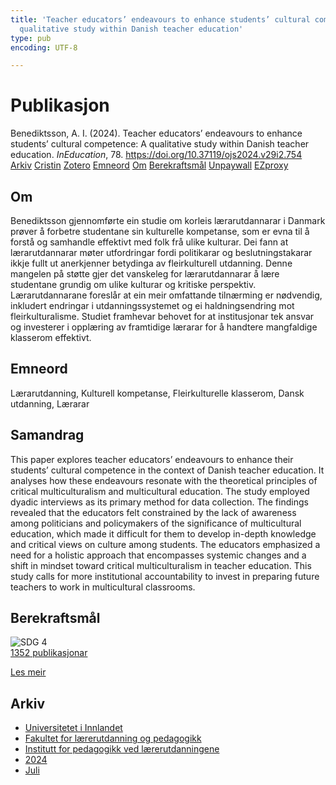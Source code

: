 ```yaml
---
title: 'Teacher educators’ endeavours to enhance students’ cultural competence: A
  qualitative study within Danish teacher education'
type: pub
encoding: UTF-8

---
```

<h1>Publikasjon</h1>
<article id="csl-bib-container-IIDM82MR" class="csl-bib-container">
  <div class="csl-bib-body"> <div class="csl-entry">Benediktsson, A. I. (2024). Teacher educators’ endeavours to enhance students’ cultural competence: A qualitative study within Danish teacher education. <i>InEducation</i>, 78. <a href="https://doi.org/10.37119/ojs2024.v29i2.754">https://doi.org/10.37119/ojs2024.v29i2.754</a></div> </div>
  <div class="csl-bib-buttons">
    <a href="#taxonomy-article-IIDM82MR" alt="archive" class="csl-bib-button">Arkiv</a>
    <a href="https://app.cristin.no/results/show.jsf?id=2283325" alt="Cristin" class="csl-bib-button">Cristin</a>
    <a href="http://zotero.org/groups/5881554/items/IIDM82MR" alt="Zotero" class="csl-bib-button">Zotero</a>
    <a href="#keywords-article-IIDM82MR" alt="keywords" class="csl-bib-button">Emneord</a>
    <a href="#about-article-IIDM82MR" alt="about_pub" class="csl-bib-button">Om</a>
    <a href="#sdg-article-IIDM82MR" alt="sdg" class="csl-bib-button">Berekraftsmål</a>
    <a href="https://journals.uregina.ca/ineducation/article/download/754/1282" alt="Unpaywall" class="csl-bib-button">Unpaywall</a>
    <a href="https://journals.uregina.ca/ineducation/article/download/754/1282" alt="EZproxy" class="csl-bib-button">EZproxy</a>
  </div>
  <div id="csl-bib-meta-container-IIDM82MR"></div>
</article>
<div id="csl-bib-meta-IIDM82MR" class="csl-bib-meta">
  <article id="about-article-IIDM82MR" class="about_pub-article">
    <h1>Om</h1>
    Benediktsson gjennomførte ein studie om korleis lærarutdannarar i Danmark prøver å forbetre studentane sin kulturelle kompetanse, som er evna til å forstå og samhandle effektivt med folk frå ulike kulturar. Dei fann at lærarutdannarar møter utfordringar fordi politikarar og beslutningstakarar ikkje fullt ut anerkjenner betydinga av fleirkulturell utdanning. Denne mangelen på støtte gjer det vanskeleg for lærarutdannarar å lære studentane grundig om ulike kulturar og kritiske perspektiv. Lærarutdannarane foreslår at ein meir omfattande tilnærming er nødvendig, inkludert endringar i utdanningssystemet og ei haldningsendring mot fleirkulturalisme. Studiet framhevar behovet for at institusjonar tek ansvar og investerer i opplæring av framtidige lærarar for å handtere mangfaldige klasserom effektivt.
  </article>
  <article id="keywords-article-IIDM82MR" class="keywords-article">
    <h1>Emneord</h1>
    Lærarutdanning, Kulturell kompetanse, Fleirkulturelle klasserom, Dansk utdanning, Lærarar
  </article>
  <article id="abstract-article-IIDM82MR" class="abstract-article">
    <h1>Samandrag</h1>
    This paper explores teacher educators’ endeavours to enhance their students’ cultural competence in the context of Danish teacher education. It analyses how these endeavours resonate with the theoretical principles of critical multiculturalism and multicultural education. The study employed dyadic interviews as its primary method for data collection. The findings revealed that the educators felt constrained by the lack of awareness among politicians and policymakers of the significance of multicultural education, which made it difficult for them to develop in-depth knowledge and critical views on culture among students. The educators emphasized a need for a holistic approach that encompasses systemic changes and a shift in mindset toward critical multiculturalism in teacher education. This study calls for more institutional accountability to invest in preparing future teachers to work in multicultural classrooms.
  </article>
  <article id="sdg-article-IIDM82MR" class="sdg-article">
    <h1>Berekraftsmål</h1>
    <div class="sdg-container"><div id="sdg4" class="sdg">
        <img src="{{< params subfolder >}}images/sdg/sdg04_nn.png" class="image" alt="SDG 4">
        <div class="sdg-overlay">
          <a href="{{< params subfolder >}}nn/archive/?sdg=4#archive" class="sdg-publication-count"><span>1352</span> publikasjonar</a>
          <p><a href="https://fn.no/om-fn/fns-baerekraftsmaal/god-utdanning?lang=nno-NO" class="sdg-read-more">Les meir</a></p>
        </div>
      </div></div>
  </article>
  <article id="taxonomy-article-IIDM82MR" class="taxonomy-article">
    <h1>Arkiv</h1>
    <ul>
      <li><a href="{{< params subfolder >}}nn/archive/?key=3DCRN523">Universitetet i Innlandet</a></li>
      <li><a href="{{< params subfolder >}}nn/archive/?key=WYNZA47F">Fakultet for lærerutdanning og pedagogikk</a></li>
      <li><a href="{{< params subfolder >}}nn/archive/?key=BKPR6TE7">Institutt for pedagogikk ved lærerutdanningene</a></li>
      <li><a href="{{< params subfolder >}}nn/archive/?key=FKHNMZNC">2024</a></li>
      <li><a href="{{< params subfolder >}}nn/archive/?key=8VA8BKDG">Juli</a></li>
    </ul>
  </article>
</div>
